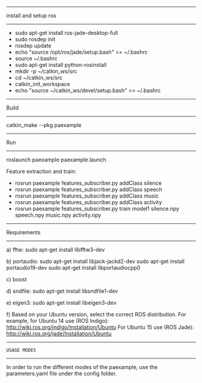- - - - - - - - - - 
install and setup ros
- - - - - - - -- - 

 * sudo apt-get install ros-jade-desktop-full
 * sudo rosdep init
 * rosdep update
 * echo "source /opt/ros/jade/setup.bash" >> ~/.bashrc
 * source ~/.bashrc
 * sudo apt-get install python-rosinstall
 * mkdir -p ~/catkin_ws/src
 * cd ~/catkin_ws/src
 * catkin_init_workspace
 * echo "source ~/catkin_ws/devel/setup.bash" >> ~/.bashrc

- - - - - - - - - - 
Build
- - - - - - - - - - 
catkin_make --pkg paexample

- - - - - - - - - - 
Run
- - - - - - - - - - 
roslaunch paexample paexample.launch

Feature extraction and train:
 * rosrun paexample features_subscriber.py addClass silence
 * rosrun paexample features_subscriber.py addClass speech
 * rosrun paexample features_subscriber.py addClass music
 * rosrun paexample features_subscriber.py addClass activity
 * rosrun paexample features_subscriber.py train model1 silence.npy speech.npy music.npy activity.npy 


- - - - - - - -
Requirements
- - - - - - - -
a) fftw: 
sudo apt-get install libfftw3-dev 

b) portaudio:
sudo apt-get install libjack-jackd2-dev
sudo apt-get install portaudio19-dev
sudo apt-get install libportaudiocpp0

c) boost

d) sndfile:
sudo apt-get install libsndfile1-dev 

e) eigen3:
sudo apt-get install libeigen3-dev

f) Based on your Ubuntu version, select the correct ROS distribution. For example, for Ubuntu 14 use (ROS Indigo):
http://wiki.ros.org/indigo/Installation/Ubuntu
For Ubuntu 15 use (ROS Jade):
http://wiki.ros.org/jade/Installation/Ubuntu



- - - - - - - - - - 
    USAGE MODES
- - - - - - - -- - 

In order to run the different modes of the paexample, use the parameters.yaml file under the config folder.
